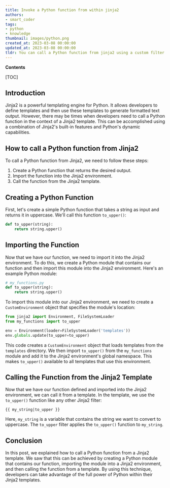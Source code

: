 ```yaml
---
title: Invoke a Python function from within jinja2
authors:
- smart_coder
tags:
- python
- knowledge
thumbnail: images/python.png
created_at: 2023-03-08 00:00:00
updated_at: 2023-03-08 00:00:00
tldr: You can call a Python function from jinja2 using a custom filter.
---
```


**Contents**

[TOC]

Introduction
------------

Jinja2 is a powerful templating engine for Python. It allows developers to define templates and then use these templates to generate formatted text output. However, there may be times when developers need to call a Python function in the context of a Jinja2 template. This can be accomplished using a combination of Jinja2's built-in features and Python's dynamic capabilities.

How to call a Python function from Jinja2
-----------------------------------------

To call a Python function from Jinja2, we need to follow these steps:

1. Create a Python function that returns the desired output.
2. Import the function into the Jinja2 environment.
3. Call the function from the Jinja2 template.

Creating a Python Function
--------------------------

First, let's create a simple Python function that takes a string as input and returns it in uppercase. We'll call this function `to_upper()`:

```python
def to_upper(string):
    return string.upper()
```

Importing the Function
----------------------

Now that we have our function, we need to import it into the Jinja2 environment. To do this, we create a Python module that contains our function and then import this module into the Jinja2 environment. Here's an example Python module:

```python
# my_functions.py
def to_upper(string):
    return string.upper()
```

To import this module into our Jinja2 environment, we need to create a `CustomEnvironment` object that specifies the module's location:

```python
from jinja2 import Environment, FileSystemLoader
from my_functions import to_upper

env = Environment(loader=FileSystemLoader('templates'))
env.globals.update(to_upper=to_upper)
```

This code creates a `CustomEnvironment` object that loads templates from the `templates` directory. We then import `to_upper()` from the `my_functions` module and add it to the Jinja2 environment's global namespace. This makes `to_upper()` available to all templates that use this environment.

Calling the Function from the Jinja2 Template
--------------------------------------------

Now that we have our function defined and imported into the Jinja2 environment, we can call it from a template. In the template, we use the `to_upper()` function like any other Jinja2 filter:

```
{{ my_string|to_upper }}
```

Here, `my_string` is a variable that contains the string we want to convert to uppercase. The `to_upper` filter applies the `to_upper()` function to `my_string`.

Conclusion
----------

In this post, we explained how to call a Python function from a Jinja2 template. We saw that this can be achieved by creating a Python module that contains our function, importing the module into a Jinja2 environment, and then calling the function from a template. By using this technique, developers can take advantage of the full power of Python within their Jinja2 templates.
